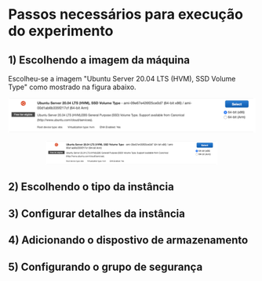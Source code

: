 # Passos necessários para execução do experimento

## 1) Escolhendo a imagem da máquina

Escolheu-se a imagem "Ubuntu Server 20.04 LTS (HVM), SSD Volume Type" como mostrado na figura abaixo.

![Figura 1](./screenshots/imagem.png)

<p align="center">
  <img src="./screenshots/imagem.png" width="350" title="hover text">
</p>


## 2) Escolhendo o tipo da instância

## 3) Configurar detalhes da instância

## 4) Adicionando o dispostivo de armazenamento

## 5) Configurando o grupo de segurança
